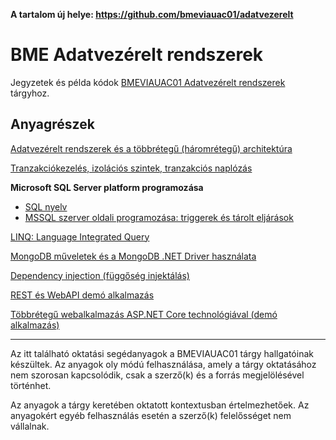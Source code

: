 **A tartalom új helye: <https://github.com/bmeviauac01/adatvezerelt>**

# BME Adatvezérelt rendszerek

Jegyzetek és példa kódok [BMEVIAUAC01 Adatvezérelt rendszerek](https://www.aut.bme.hu/Course/adatvezerelt) tárgyhoz.

## Anyagrészek

[Adatvezérelt rendszerek és a többrétegű (háromrétegű) architektúra](Tobbregu-Architektura/README.md)

[Tranzakciókezelés, izolációs szintek, tranzakciós naplózás](Tranzakciokezeles/README.md)

**Microsoft SQL Server platform programozása**

- [SQL nyelv](./MSSQL-programozasa/sql-nyelv.md)
- [MSSQL szerver oldali programozása: triggerek és tárolt eljárások](./MSSQL-programozasa/mssql-programozasa.md)

[LINQ: Language Integrated Query](./LINQ/README.md)

[MongoDB műveletek és a MongoDB .NET Driver használata](./MongoDB-DotNet/README.md)

[Dependency injection (függőség injektálás)](./Dependency-Injection)

[REST és WebAPI demó alkalmazás](https://github.com/bmeviauac01/rest-webapi-sample)

[Többrétegű webalkalmazás ASP.NET Core technológiával (demó alkalmazás)](https://github.com/bmeviauac01/threelayered-aspnetcore-sample)

---

Az itt található oktatási segédanyagok a BMEVIAUAC01 tárgy hallgatóinak készültek. Az anyagok oly módú felhasználása, amely a tárgy oktatásához nem szorosan kapcsolódik, csak a szerző(k) és a forrás megjelölésével történhet.

Az anyagok a tárgy keretében oktatott kontextusban értelmezhetőek. Az anyagokért egyéb felhasználás esetén a szerző(k) felelősséget nem vállalnak.
